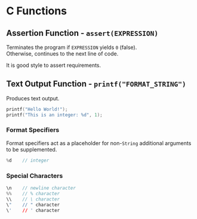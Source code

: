 # C Functions

## Assertion Function - `assert(EXPRESSION)`
Terminates the program if `EXPRESSION` yields `0` (false). <br>
Otherwise, continues to the next line of code. <br>

It is good style to assert requirements. 

## Text Output Function - `printf("FORMAT_STRING")`
Produces text output. 
```C
printf("Hello World!");
printf("This is an integer: %d", 1);

```

### Format Specifiers
Format specifiers act as a placeholder for non-`String` additional arguments to be supplemented. 
```C
%d    // integer

```

### Special Characters
```C
\n    // newline character
%%    // % character
\\    // \ character
\"    // " character
\'    // ' character

```
